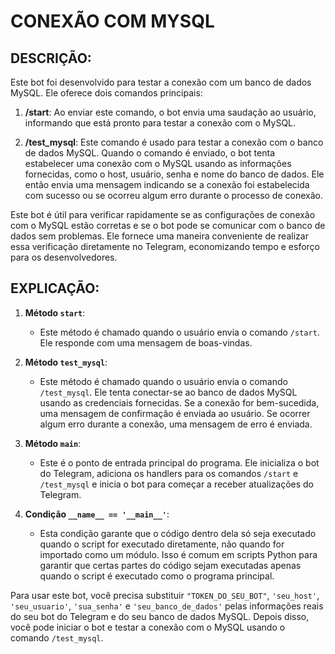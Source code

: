 # CONEXÃO COM MYSQL
## DESCRIÇÃO:
Este bot foi desenvolvido para testar a conexão com um banco de dados MySQL. Ele oferece dois comandos principais:

1. **/start**: Ao enviar este comando, o bot envia uma saudação ao usuário, informando que está pronto para testar a conexão com o MySQL.

2. **/test_mysql**: Este comando é usado para testar a conexão com o banco de dados MySQL. Quando o comando é enviado, o bot tenta estabelecer uma conexão com o MySQL usando as informações fornecidas, como o host, usuário, senha e nome do banco de dados. Ele então envia uma mensagem indicando se a conexão foi estabelecida com sucesso ou se ocorreu algum erro durante o processo de conexão.

Este bot é útil para verificar rapidamente se as configurações de conexão com o MySQL estão corretas e se o bot pode se comunicar com o banco de dados sem problemas. Ele fornece uma maneira conveniente de realizar essa verificação diretamente no Telegram, economizando tempo e esforço para os desenvolvedores.

## EXPLICAÇÃO:
1. **Método `start`**:
   - Este método é chamado quando o usuário envia o comando `/start`. Ele responde com uma mensagem de boas-vindas.

2. **Método `test_mysql`**:
   - Este método é chamado quando o usuário envia o comando `/test_mysql`. Ele tenta conectar-se ao banco de dados MySQL usando as credenciais fornecidas. Se a conexão for bem-sucedida, uma mensagem de confirmação é enviada ao usuário. Se ocorrer algum erro durante a conexão, uma mensagem de erro é enviada.

3. **Método `main`**:
   - Este é o ponto de entrada principal do programa. Ele inicializa o bot do Telegram, adiciona os handlers para os comandos `/start` e `/test_mysql` e inicia o bot para começar a receber atualizações do Telegram.

4. **Condição `__name__ == '__main__'`**:
   - Esta condição garante que o código dentro dela só seja executado quando o script for executado diretamente, não quando for importado como um módulo. Isso é comum em scripts Python para garantir que certas partes do código sejam executadas apenas quando o script é executado como o programa principal.

Para usar este bot, você precisa substituir `"TOKEN_DO_SEU_BOT"`, `'seu_host'`, `'seu_usuario'`, `'sua_senha'` e `'seu_banco_de_dados'` pelas informações reais do seu bot do Telegram e do seu banco de dados MySQL. Depois disso, você pode iniciar o bot e testar a conexão com o MySQL usando o comando `/test_mysql`.
